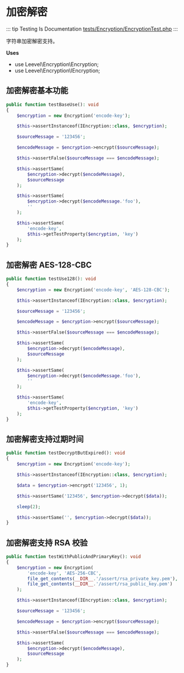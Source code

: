 # 加密解密

::: tip Testing Is Documentation
[tests/Encryption/EncryptionTest.php](https://github.com/hunzhiwange/framework/blob/master/tests/Encryption/EncryptionTest.php)
:::
    
字符串加密解密支持。

**Uses**

 * use Leevel\Encryption\Encryption;
 * use Leevel\Encryption\IEncryption;

## 加密解密基本功能

``` php
public function testBaseUse(): void
{
    $encryption = new Encryption('encode-key');

    $this->assertInstanceof(IEncryption::class, $encryption);

    $sourceMessage = '123456';

    $encodeMessage = $encryption->encrypt($sourceMessage);

    $this->assertFalse($sourceMessage === $encodeMessage);

    $this->assertSame(
        $encryption->decrypt($encodeMessage),
        $sourceMessage
    );

    $this->assertSame(
        $encryption->decrypt($encodeMessage.'foo'),
        ''
    );

    $this->assertSame(
        'encode-key',
        $this->getTestProperty($encryption, 'key')
    );
}
```
    
## 加密解密 AES-128-CBC

``` php
public function testUse128(): void
{
    $encryption = new Encryption('encode-key', 'AES-128-CBC');

    $this->assertInstanceof(IEncryption::class, $encryption);

    $sourceMessage = '123456';

    $encodeMessage = $encryption->encrypt($sourceMessage);

    $this->assertFalse($sourceMessage === $encodeMessage);

    $this->assertSame(
        $encryption->decrypt($encodeMessage),
        $sourceMessage
    );

    $this->assertSame(
        $encryption->decrypt($encodeMessage.'foo'),
        ''
    );

    $this->assertSame(
        'encode-key',
        $this->getTestProperty($encryption, 'key')
    );
}
```
    
## 加密解密支持过期时间

``` php
public function testDecryptButExpired(): void
{
    $encryption = new Encryption('encode-key');

    $this->assertInstanceof(IEncryption::class, $encryption);

    $data = $encryption->encrypt('123456', 1);

    $this->assertSame('123456', $encryption->decrypt($data));

    sleep(2);

    $this->assertSame('', $encryption->decrypt($data));
}
```
    
## 加密解密支持 RSA 校验

``` php
public function testWithPublicAndPrimaryKey(): void
{
    $encryption = new Encryption(
        'encode-key', 'AES-256-CBC',
        file_get_contents(__DIR__.'/assert/rsa_private_key.pem'),
        file_get_contents(__DIR__.'/assert/rsa_public_key.pem')
    );

    $this->assertInstanceof(IEncryption::class, $encryption);

    $sourceMessage = '123456';

    $encodeMessage = $encryption->encrypt($sourceMessage);

    $this->assertFalse($sourceMessage === $encodeMessage);

    $this->assertSame(
        $encryption->decrypt($encodeMessage),
        $sourceMessage
    );
}
```